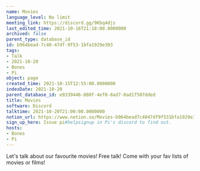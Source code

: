 ```yaml
---
name: Movies
language_level: No limit
meeting_link: https://discord.gg/9Kbq4djs
last_edited_time: 2021-10-16T21:18:00.0000000
archived: false
parent_type: database_id
id: b964bead-7c40-47df-9f53-1bfa1929e303
tags:
- Talk
- 2021-10-20
- Bones
- Pi
object: page
created_time: 2021-10-15T12:55:00.0000000
indexDate: 2021-10-20
parent_database_id: e9339446-880f-4ef0-8ad7-8ad1f507dded
title: Movies
software: Discord
talktime: 2021-10-20T21:00:00.0000000
notion_url: https://www.notion.so/Movies-b964bead7c4047df9f531bfa1929e303
sign_up_here: Issue pi#helpsignup in Pi's discord to find out.
hosts:
- Bones
- Pi
---
```


Let's talk about our favourite movies!
Free talk! Come with your fav lists of movies or films!


